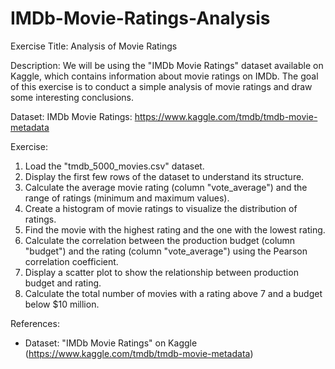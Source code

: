 # IMDb-Movie-Ratings-Analysis

Exercise Title: Analysis of Movie Ratings

Description:
We will be using the "IMDb Movie Ratings" dataset available on Kaggle, which contains information about movie ratings on IMDb. The goal of this exercise is to conduct a simple analysis of movie ratings and draw some interesting conclusions.

Dataset:
IMDb Movie Ratings: https://www.kaggle.com/tmdb/tmdb-movie-metadata

Exercise:
1. Load the "tmdb_5000_movies.csv" dataset.
2. Display the first few rows of the dataset to understand its structure.
3. Calculate the average movie rating (column "vote_average") and the range of ratings (minimum and maximum values).
4. Create a histogram of movie ratings to visualize the distribution of ratings.
5. Find the movie with the highest rating and the one with the lowest rating.
6. Calculate the correlation between the production budget (column "budget") and the rating (column "vote_average") using the Pearson correlation coefficient.
7. Display a scatter plot to show the relationship between production budget and rating.
8. Calculate the total number of movies with a rating above 7 and a budget below $10 million.

References:
- Dataset: "IMDb Movie Ratings" on Kaggle (https://www.kaggle.com/tmdb/tmdb-movie-metadata)
